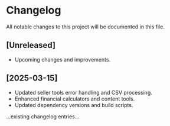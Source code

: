 # Changelog

All notable changes to this project will be documented in this file.

## [Unreleased]

- Upcoming changes and improvements.

## [2025-03-15]

- Updated seller tools error handling and CSV processing.
- Enhanced financial calculators and content tools.
- Updated dependency versions and build scripts.

...existing changelog entries...
